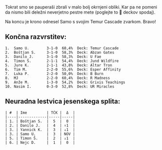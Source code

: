 Tokrat smo se pauperaši zbrali v malo bolj okrnjeni obliki. Kar pa ne pomeni da nismo bili deležni neverjetno pestre mete (poglejte to :rainbow: deckov spodaj). 

Na koncu je krono odnesel Samo s svojim Temur Cascade zvarkom. Bravo!

## Končna razvrstitev:
```
1.  Samo U.        3-1-0  60,4%  Deck: Temur Cascade
2.  Boštjan S.     3-1-0  58,3%  Deck: Abzan Gates
3.  Danilo J.      3-1-0  58,3%  Deck: U Fae
4.  Timon Š.       2-1-1  54,4%  Deck: Jund Wildfire
5.  Jure K.        2-1-1  43,8%  Deck: Altar Tron
6.  Tim M.         2-2-0  55,6%  Deck: Esper Affinity
7.  Luka P.        2-2-0  50,0%  Deck: B Burn
8.  MJ             2-2-0  60,4%  Deck: R Madness
9.  Anže M.        1-3-0  54,2%  Deck: Grixis Teachings
10. Nasim I.       0-3-0  52,8%  Deck: UR Miracles
```
## Neuradna lestvica jesenskega splita:
```
| #  | Ime         | TČK |  Δ  |
|----|-------------|-----|-----|
| 1. | Boštjan S.  |  5  |  0  |
| 2. | Danilo J.   |  4  | ↑1  |
| 3. | Yannick K.  |  3  | ↓1  |
| 3. | Samo U.     |  3  | NOV |
| 5. | Timon Š.    |  2  | ↓1  |
| 6. | Nejc D.     |  1  |  0  |
```
